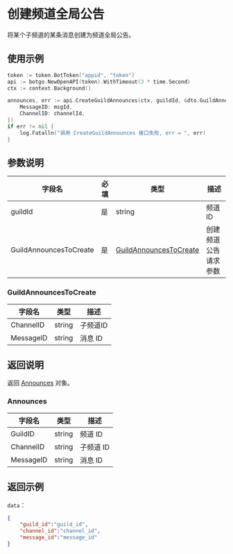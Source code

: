 # 创建频道全局公告 

将某个子频道的某条消息创建为频道全局公告。

## 使用示例

```go
token := token.BotToken("appid", "token")
api := botgo.NewOpenAPI(token).WithTimeout(3 * time.Second)
ctx := context.Background()

announces, err := api.CreateGuildAnnounces(ctx, guildId, &dto.GuildAnnouncesToCreate{
    MessageID: msgId,
    ChannelID: channelId,
})
if err != nil {
    log.Fatalln("调用 CreateGuildAnnounces 接口失败, err = ", err)
}
```

## 参数说明

| 字段名    | 必填 | 类型   | 描述                             |
| --------- | ---- | ------ | -------------------------------- |
| guildId   | 是   | string | 频道 ID     |
| GuildAnnouncesToCreate | 是   | [GuildAnnouncesToCreate](#GuildAnnouncesToCreate) | 创建频道公告请求参数 |


### GuildAnnouncesToCreate

| 字段名       | 类型   | 描述                      |
| ------------ | ------ | ------------------------- |
| ChannelID | string | 子频道ID  |
| MessageID | string | 消息 ID  |

## 返回说明

返回 [Announces](#Announces) 对象。

### Announces

| 字段名       | 类型   | 描述                      |
| ------------ | ------ | ------------------------- |
| GuildID     | string | 频道 ID    |
| ChannelID   | string | 子频道 ID |
| MessageID | string | 消息 ID  |

## 返回示例

`data`：

```json
{
    "guild_id":"guild_id",
    "channel_id":"channel_id",
    "message_id":"message_id"
}
```
